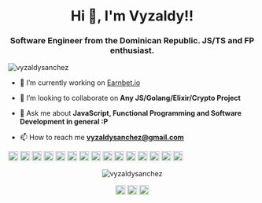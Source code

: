 <h1 align="center">Hi 👋, I'm Vyzaldy!!</h1>
<h3 align="center">Software Engineer from the Dominican Republic. JS/TS and FP enthusiast.</h3>
<p align="left"> <img src="https://komarev.com/ghpvc/?username=vyzaldysanchez" alt="vyzaldysanchez" /> </p>

- 🔭 I’m currently working on [Earnbet.io](https://earnbet.io/)

- 👯 I’m looking to collaborate on **Any JS/Golang/Elixir/Crypto Project**

- 💬 Ask me about **JavaScript, Functional Programming and Software Development in general :P**

- 📫 How to reach me **vyzaldysanchez@gmail.com**

<p align="left"><img src="https://konpa.github.io/devicon/devicon.git/icons/vuejs/vuejs-original-wordmark.svg" alt="vuejs" width="20" height="20"/> <img src="https://konpa.github.io/devicon/devicon.git/icons/react/react-original-wordmark.svg" alt="react" width="20" height="20"/> <img src="https://konpa.github.io/devicon/devicon.git/icons/angularjs/angularjs-original.svg" alt="angularjs" width="20" height="20"/> <img src="https://konpa.github.io/devicon/devicon.git/icons/css3/css3-original-wordmark.svg" alt="css3" width="20" height="20"/> <img src="https://konpa.github.io/devicon/devicon.git/icons/docker/docker-original-wordmark.svg" alt="docker" width="20" height="20"/> <img src="https://konpa.github.io/devicon/devicon.git/icons/go/go-original.svg" alt="go" width="20" height="20"/> <img src="https://konpa.github.io/devicon/devicon.git/icons/gulp/gulp-plain.svg" alt="gulp" width="20" height="20"/> <img src="https://konpa.github.io/devicon/devicon.git/icons/html5/html5-original-wordmark.svg" alt="html5" width="20" height="20"/> <img src="https://konpa.github.io/devicon/devicon.git/icons/javascript/javascript-original.svg" alt="javascript" width="20" height="20"/> <img src="https://konpa.github.io/devicon/devicon.git/icons/typescript/typescript-original.svg" alt="typescript" width="20" height="20"/> <img src="https://konpa.github.io/devicon/devicon.git/icons/mongodb/mongodb-original-wordmark.svg" alt="mongodb" width="20" height="20"/> <img src="https://konpa.github.io/devicon/devicon.git/icons/mysql/mysql-original-wordmark.svg" alt="mysql" width="20" height="20"/> <img src="https://konpa.github.io/devicon/devicon.git/icons/postgresql/postgresql-original-wordmark.svg" alt="postgresql" width="20" height="20"/> <img src="https://konpa.github.io/devicon/devicon.git/icons/nodejs/nodejs-original-wordmark.svg" alt="nodejs" width="20" height="20"/> <img src="https://konpa.github.io/devicon/devicon.git/icons/nginx/nginx-original.svg" alt="nginx" width="20" height="20"/></p><p align="center"> <img src="https://github-readme-stats.vercel.app/api?username=vyzaldysanchez&show_icons=true" alt="vyzaldysanchez" /> </p>

<p align="center">
<a href="https://dev.to/vyzaldysanchez" target="blank"><img align="center" src="https://cdn.jsdelivr.net/npm/simple-icons@3.0.1/icons/dev-dot-to.svg" alt="vyzaldysanchez" height="20" width="20" /></a>
<a href="https://twitter.com/vyzaldy_andres" target="blank"><img align="center" src="https://cdn.jsdelivr.net/npm/simple-icons@3.0.1/icons/twitter.svg" alt="vyzaldy_andres" height="20" width="20" /></a>
<a href="https://linkedin.com/in/vyzaldysanchez" target="blank"><img align="center" src="https://cdn.jsdelivr.net/npm/simple-icons@3.0.1/icons/linkedin.svg" alt="vyzaldysanchez" height="20" width="20" /></a>
</p>
